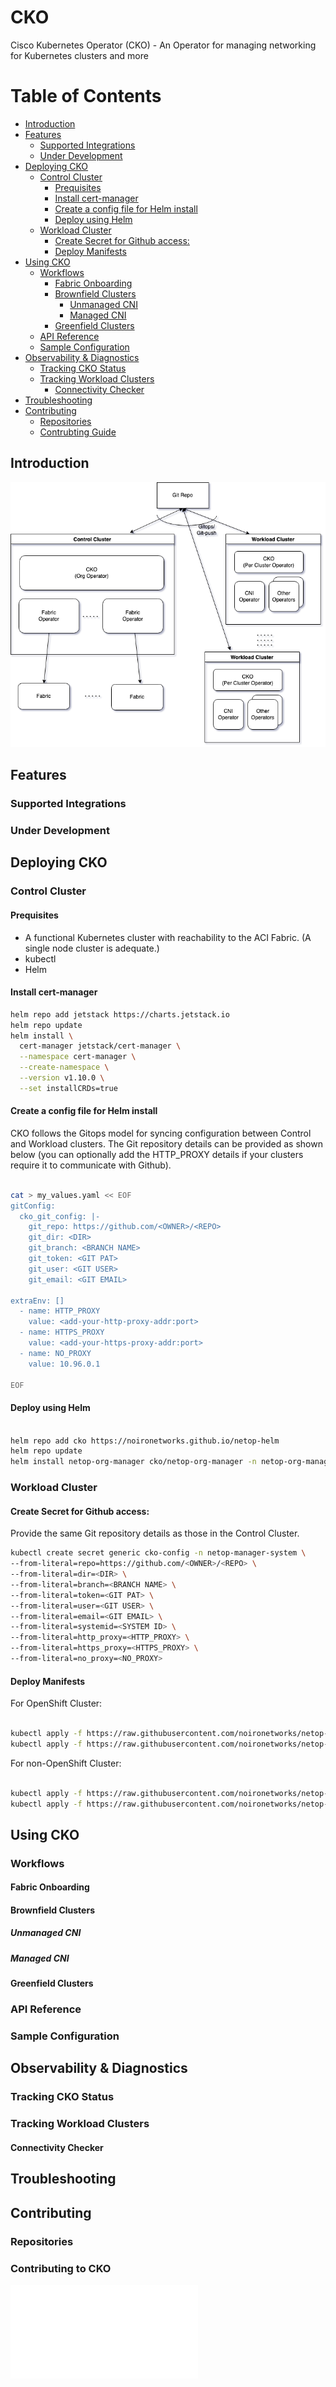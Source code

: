 # CKO
Cisco Kubernetes Operator (CKO) - An Operator for managing networking for Kubernetes clusters and more

# Table of Contents

- [Introduction](#introduction)
- [Features](#features)
  - [Supported Integrations](#supported-integrations)
  - [Under Development](#under-development)
- [Deploying CKO](#deploying-cko)
  - [Control Cluster](#control-cluster)
    - [Prequisites](#prequisites)
    - [Install cert-manager](#install-cert-manager)
    - [Create a config file for Helm install](#create-a-config-file-for-helm-install)
    - [Deploy using Helm](#deploy-using-helm)
  - [Workload Cluster](#workload-cluster)
    - [Create Secret for Github access:](#create-secret-for-github-access)
    - [Deploy Manifests](#deploy-manifests)
- [Using CKO](#using-cko)
  - [Workflows](#workflows)
    - [Fabric Onboarding](#fabric-onboarding)
    - [Brownfield Clusters](#brownfield-clusters)
      - [Unmanaged CNI](#unmanaged-cni)
      - [Managed CNI](#managed-cni)
    - [Greenfield Clusters](#greenfield-clusters)
  - [API Reference](#api-reference)
  - [Sample Configuration](#sample-configuration)
- [Observability & Diagnostics](#observability--diagnostics)
  - [Tracking CKO Status](#tracking-cko-status)
  - [Tracking Workload Clusters](#tracking-workload-clusters)
    - [Connectivity Checker](#connectivity-checker)
- [Troubleshooting](#troubleshooting)
- [Contributing](#contributing)
  - [Repositories](#repositories)
  - [Contrubting Guide](#contrubting-guide)

## Introduction

![Control and Workload Cluster](docs/user-guide/diagrams/control-and-workload-clusters.drawio.png)

## Features

### Supported Integrations

### Under Development

## Deploying CKO

### Control Cluster

#### Prequisites
* A functional Kubernetes cluster with reachability to the ACI Fabric. (A single node cluster is adequate.)
* kubectl
* Helm

#### Install cert-manager

``` bash
helm repo add jetstack https://charts.jetstack.io
helm repo update
helm install \
  cert-manager jetstack/cert-manager \
  --namespace cert-manager \
  --create-namespace \
  --version v1.10.0 \
  --set installCRDs=true
```

#### Create a config file for Helm install
CKO follows the Gitops model for syncing configuration between Control and Workload clusters. The Git repository details can be provided as shown below (you can optionally add the HTTP_PROXY details if your clusters require it to communicate with Github).

``` bash

cat > my_values.yaml << EOF
gitConfig:
  cko_git_config: |-
    git_repo: https://github.com/<OWNER>/<REPO>
    git_dir: <DIR>
    git_branch: <BRANCH NAME>
    git_token: <GIT PAT>
    git_user: <GIT USER>
    git_email: <GIT EMAIL>

extraEnv: []
  - name: HTTP_PROXY
    value: <add-your-http-proxy-addr:port>
  - name: HTTPS_PROXY
    value: <add-your-https-proxy-addr:port>
  - name: NO_PROXY
    value: 10.96.0.1 

EOF
```

#### Deploy using Helm

``` bash

helm repo add cko https://noironetworks.github.io/netop-helm
helm repo update
helm install netop-org-manager cko/netop-org-manager -n netop-org-manager --create-namespace --version 0.9.0 -f my_values.yaml
```

### Workload Cluster

#### Create Secret for Github access:
Provide the same Git repository details as those in the Control Cluster.

```bash
kubectl create secret generic cko-config -n netop-manager-system \
--from-literal=repo=https://github.com/<OWNER>/<REPO> \
--from-literal=dir=<DIR> \
--from-literal=branch=<BRANCH NAME> \
--from-literal=token=<GIT PAT> \
--from-literal=user=<GIT USER> \
--from-literal=email=<GIT EMAIL> \
--from-literal=systemid=<SYSTEM ID> \
--from-literal=http_proxy=<HTTP_PROXY> \
--from-literal=https_proxy=<HTTPS_PROXY> \
--from-literal=no_proxy=<NO_PROXY>
```

#### Deploy Manifests

For OpenShift Cluster:

``` bash

kubectl apply -f https://raw.githubusercontent.com/noironetworks/netop-manifests/0.9.0/workload/netop-manager-openshift.yaml
kubectl apply -f https://raw.githubusercontent.com/noironetworks/netop-manifests/0.9.0/workload/platformInstaller.yaml
```

For non-OpenShift Cluster:

``` bash

kubectl apply -f https://raw.githubusercontent.com/noironetworks/netop-manifests/0.9.0/workload/netop-manager.yaml
kubectl apply -f https://raw.githubusercontent.com/noironetworks/netop-manifests/0.9.0/workload/platformInstaller.yaml
```

## Using CKO

### Workflows

#### Fabric Onboarding

#### Brownfield Clusters

##### Unmanaged CNI

##### Managed CNI

#### Greenfield Clusters

### API Reference

### Sample Configuration

## Observability & Diagnostics

### Tracking CKO Status

### Tracking Workload Clusters

#### Connectivity Checker

## Troubleshooting

## Contributing

### Repositories

### Contributing to CKO

![Developer Guide](docs/dev-guide/dev-and-contribute.md)